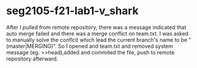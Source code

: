 # seg2105-f21-lab1-v_shark  

After I pulled from remote repository, there was a message indicated that auto merge failed and there was a merge conflict on team.txt.
I was asked to manually solve the conflcit which lead the current branch's name to be "(master|MERGING)".
So I opened and team.txt and removed system message (eg. >>head),added and commited the file, push to remote repository afterward.